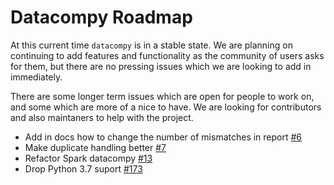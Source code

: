 # Datacompy Roadmap

At this current time `datacompy` is in a stable state. We are planning on continuing to add features and functionality as the community of users asks for them, but there are no pressing issues which we are looking to add in immediately.

There are some longer term issues which are open for people to work on, and some which are more of a nice to have. We are looking for contributors and also maintaners to help with the project.

- Add in docs how to change the number of mismatches in report [#6](https://github.com/capitalone/datacompy/issues/6)
- Make duplicate handling better [#7](https://github.com/capitalone/datacompy/issues/7)
- Refactor Spark datacompy [#13](https://github.com/capitalone/datacompy/issues/13)
- Drop Python 3.7 suport [#173](https://github.com/capitalone/datacompy/issues/173)

